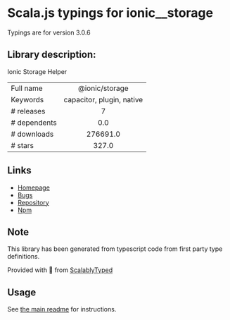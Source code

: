 
# Scala.js typings for ionic__storage

Typings are for version 3.0.6

## Library description:
Ionic Storage Helper

|                    |                 |
| ------------------ | :-------------: |
| Full name          | @ionic/storage |
| Keywords           | capacitor, plugin, native |
| # releases         | 7 |
| # dependents       | 0.0 |
| # downloads        | 276691.0 |
| # stars            | 327.0 |

## Links
- [Homepage](https://github.com/ionic-team/ionic-storage#readme)
- [Bugs](https://github.com/ionic-team/ionic-storage/issues)
- [Repository](https://github.com/ionic-team/ionic-storage)
- [Npm](https://www.npmjs.com/package/%40ionic%2Fstorage)
    


## Note
This library has been generated from typescript code from first party type definitions.

Provided with :purple_heart: from [ScalablyTyped](https://github.com/oyvindberg/ScalablyTyped)

## Usage
See [the main readme](../../readme.md) for instructions.


